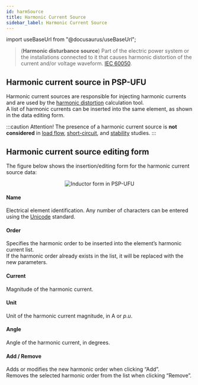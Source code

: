 ```yaml
---
id: harmSource
title: Harmonic Current Source
sidebar_label: Harmonic Current Source
---
```

import useBaseUrl from "@docusaurus/useBaseUrl";

<link rel="stylesheet" href={useBaseUrl("katex/katex.min.css")} />

> (**Harmonic disturbance source**) Part of the electric power system or the installations connected to it that causes harmonic distortion of the current and/or voltage waveform. [IEC 60050](http://www.electropedia.org/iev/iev.nsf/display?openform&ievref=614-01-16).

## Harmonic current source in PSP-UFU
Harmonic current sources are responsible for injecting harmonic currents and are used by the [harmonic distortion](harmonics) calculation tool.  
A list of harmonic currents can be inserted into the same element, as shown in the data editing form.

:::caution Attention!
The presence of a harmonic current source is **not considered** in [load flow](powerFlow), [short-circuit](fault), and [stability](stability) studies.
:::

## Harmonic current source editing form
The figure below shows the insertion/editing form for the harmonic current source data:

<div><center><img src={useBaseUrl("images/harmSourceForm.png")} alt="Inductor form in PSP-UFU" title="Inductor form in PSP-UFU" /></center></div>

#### Name
Electrical element identification. Any number of characters can be entered using the [Unicode](https://en.wikipedia.org/wiki/Unicode) standard.

#### Order
Specifies the harmonic order to be inserted into the element’s harmonic current list.  
If the harmonic order already exists in the list, it will be replaced with the new parameters.

#### Current
Magnitude of the harmonic current.

#### Unit
Unit of the harmonic current magnitude, in A or $p.u.$

#### Angle
Angle of the harmonic current, in degrees.

#### Add / Remove
Adds or modifies the new harmonic order when clicking “Add”.  
Removes the selected harmonic order from the list when clicking “Remove”.
